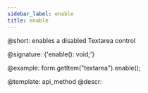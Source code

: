 ```yaml
---
sidebar_label: enable
title: enable
---          
```


@short: enables a disabled Textarea control

@signature: {'enable(): void;'}

@example:
form.getItem("textarea").enable();

@template: api_method
@descr:
